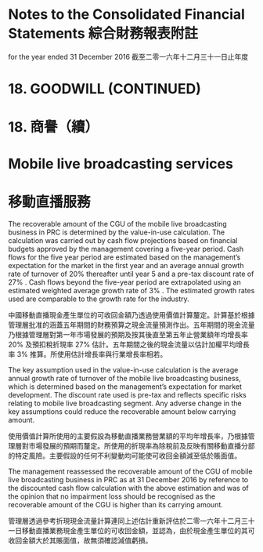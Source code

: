 # Notes to the Consolidated Financial Statements 綜合財務報表附註  

for the year ended 31 December 2016 截至二零一六年十二月三十一日止年度  

# 18.	 GOODWILL (CONTINUED)  

# 18. 商譽（續）  

# Mobile live broadcasting services  

# 移動直播服務  

The recoverable amount of the CGU of the mobile live broadcasting business in PRC is determined by the value-in-use calculation. The calculation was carried out by cash flow projections based on financial budgets approved by the management covering a five-year period. Cash flows for the five year period are estimated based on the management’s expectation for the market in the first year and an average annual growth rate of turnover of $20 \%$ thereafter until year 5  and a pre-tax discount rate of $2 7 \%$ . Cash flows beyond the five-year period are extrapolated using an estimated weighted average growth rate of $3 \%$ . The estimated growth rates used are comparable to the growth rate for the industry.  

中國移動直播現金產生單位的可收回金額乃透過使用價值計算釐定。計算基於根據管理層批准的涵蓋五年期間的財務預算之現金流量預測作出。五年期間的現金流量乃根據管理層對第一年市場發展的預期及按其後直至第五年止營業額年均增長率 $20 \%$ 及預扣稅折現率 $2 7 \%$ 估計。五年期間之後的現金流量以估計加權平均增長率 $3 \%$ 推算。所使用估計增長率與行業增長率相若。  

The key assumption used in the value-in-use calculation is the average annual growth rate of turnover of the mobile live broadcasting business, which is determined based on the management’s expectation for market development. The discount rate used is pre-tax and reflects specific risks relating to mobile live broadcasting segment. Any adverse change in the key assumptions could reduce the recoverable amount below carrying amount.  

使用價值計算所使用的主要假設為移動直播業務營業額的平均年增長率，乃根據管理層對市場發展的預期而釐定。所使用的折現率為除稅前及反映有關移動直播分部的特定風險。主要假設的任何不利變動均可能使可收回金額減至低於賬面值。  

The management reassessed the recoverable amount of the CGU of mobile live broadcasting business in PRC as at 31 December 2016 by reference to the discounted cash flow calculation with the above estimation and was of the opinion that no impairment loss should be recognised as the recoverable amount of the CGU is higher than its carrying amount.  

管理層透過參考折現現金流量計算連同上述估計重新評估於二零一六年十二月三十一日移動直播業務現金產生單位的可收回金額，並認為，由於現金產生單位的其可收回金額大於其賬面值，故無須確認減值虧損。  